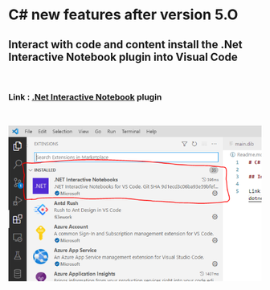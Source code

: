 # C# new features after version 5.O

## Interact with code and content install the **.Net Interactive Notebook** plugin into Visual Code

&nbsp;

### Link : [**.Net Interactive Notebook**](https://marketplace.visualstudio.com/items?itemName=ms-dotnettools.dotnet-interactive-vscode) plugin

&nbsp;

![](./images/plugin.png)